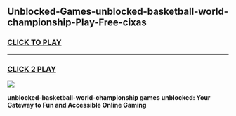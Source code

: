 
## Unblocked-Games-unblocked-basketball-world-championship-Play-Free-cixas
<h3>
<a href="https://premium76.site?title=unblocked-basketball-world-championship&ref=19M">CLICK TO PLAY</a></h3>
<hr>

<h3>
<a href="https://premium76.site?title=unblocked-basketball-world-championship&ref=19M">CLICK 2 PLAY</a>
  
</h3>

<a href="https://premium76.site?title=unblocked-basketball-world-championship&ref=19M"><img src="https://clearcache.store/games.png"></a>


**unblocked-basketball-world-championship games unblocked: Your Gateway to Fun and Accessible Online Gaming**
